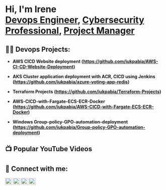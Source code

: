 <h1>Hi, I'm Irene <br/><a href="https://github.com/iukpabia">Devops Engineer</a>, <a href="https://www.linkedin.com/in/ireneukpabia/">Cybersecurity Professional</a>, <a href="https://www.youtube.com/c/iukpabia">Project Manager</a></h1>

<h2>👨‍💻 Devops  Projects:</h2>

- <b>AWS CICD Website deployment
(https://github.com/iukpabia/AWS-CI-CD-Website-Deployment)</b>

- <b>AKS Cluster application deployment with ACR, CICD using Jenkins
(https://github.com/iukpabia/azure-voting-app-redis)</b>

- <b>Terraform Projects (https://github.com/iukpabia/Terraform-Projects)</b>

- <b>AWS-CICD-with-Fargate-ECS-ECR-Docker (https://github.com/iukpabia/AWS-CICD-with-Fargate-ECS-ECR-Docker)</b>

- <b>Windows Group-policy-GPO-automation-deployment (https://github.com/iukpabia/Group-policy-GPO-automation-deployment)</b>

 

<h2>📺 Popular YouTube Videos</h2>



<h2> 🤳 Connect with me:</h2>

[<img align="left" alt="iukpabia | YouTube" width="22px" src="https://cdn.jsdelivr.net/npm/simple-icons@v3/icons/youtube.svg" />][youtube]
[<img align="left" alt="iukpabia | Twitter" width="22px" src="https://cdn.jsdelivr.net/npm/simple-icons@v3/icons/twitter.svg" />][twitter]
[<img align="left" alt="iukpabia | LinkedIn" width="22px" src="https://cdn.jsdelivr.net/npm/simple-icons@v3/icons/linkedin.svg" />][linkedin]
[<img align="left" alt="iukpabia | Instagram" width="22px" src="https://cdn.jsdelivr.net/npm/simple-icons@v3/icons/instagram.svg" />][instagram]

[twitter]: https://twitter.com/iukpabia
[youtube]: https://www.youtube.com/c/iukpabia
[instagram]: https://www.instagram.com/iukpabia/
[linkedin]: https://linkedin.com/in/ireneukpabia

<!--
**joshmadakor1/joshmadakor1** is a ✨ _special_ ✨ repository because its `README.md` (this file) appears on your GitHub profile.

Here are some ideas to get you started:

- 🔭 I’m currently working on ...
- 🌱 I’m currently learning ...
- 👯 I’m looking to collaborate on ...
- 🤔 I’m looking for help with ...
- 💬 Ask me about ...
- 📫 How to reach me: ...
- 😄 Pronouns: ...
- ⚡ Fun fact: ...
-->

